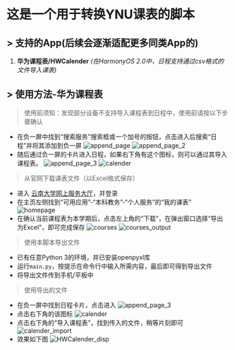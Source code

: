 # 这是一个用于转换YNU课表的脚本

## > 支持的App(后续会逐渐适配更多同类App的)

1. **华为课程表/HWCalender**
*(在HarmonyOS 2.0中，日程支持通过csv格式的文件导入课表)*

## > 使用方法-华为课程表

> 使用前须知：发现部分设备不支持导入课程表到日程中，使用前请按以下步骤确认

* 在负一屏中找到“搜索服务”搜索框或一个加号的按钮，点击进入后搜索“日程”并将其添加到负一屏
    ![append_page](./README_IMG/append_page.jpg)
    ![append_page_2](./README_IMG/append_page_2.jpg)
* 随后通过负一屏的卡片进入日程，如果右下角有这个图标，则可以通过其导入课程表。
    ![append_page_3](./README_IMG/append_page_3.jpg)
    ![calender](./README_IMG/calender.jpg)

> 从官网下载课表文件（以Excel格式保存）

* 进入 [云南大学网上服务大厅](https://ehall.ynu.edu.cn/new/index.html)，并登录
* 在主页左侧找到“可用应用”-“本科教务”-“个人服务”的“我的课表”
![homepage](./README_IMG/homepage.jpg)
* 在确认当前课程表为本学期后，点击左上角的“下载”，在弹出窗口选择“导出为Excel”，即可完成保存
![courses](./README_IMG/courses.jpg)
![courses_output](./README_IMG/courses_output.jpg)

> 使用本脚本导出文件

* 已有任意Python 3的环境，并已安装openpyxl库
* 运行`main.py`，按提示在命令行中输入所需内容，最后即可得到导出文件
* 将导出文件传到手机/平板中

> 使用导出的文件

* 在负一屏中找到日程卡片，点击进入
![append_page_3](./README_IMG/append_page_3.jpg)
* 点击右下角的该图标
![calender](./README_IMG/calender.jpg)
* 点击右下角的“导入课程表”，找到传入的文件，稍等片刻即可
![calender_import](./README_IMG/calender_import.jpg)
* 效果如下图
![HWCalender_disp](./README_IMG/HWCalender_disp.jpg)
